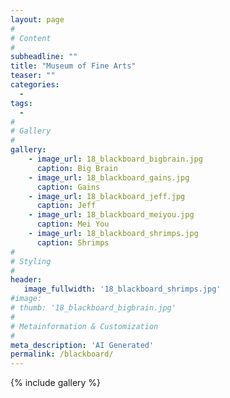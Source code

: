 ```yaml
---
layout: page
#
# Content
#
subheadline: ""
title: "Museum of Fine Arts"
teaser: ""
categories:
  -
tags:
  -
#
# Gallery
#
gallery:
    - image_url: 18_blackboard_bigbrain.jpg
      caption: Big Brain
    - image_url: 18_blackboard_gains.jpg
      caption: Gains
    - image_url: 18_blackboard_jeff.jpg
      caption: Jeff
    - image_url: 18_blackboard_meiyou.jpg
      caption: Mei You
    - image_url: 18_blackboard_shrimps.jpg
      caption: Shrimps
#
# Styling
#
header:
   image_fullwidth: '18_blackboard_shrimps.jpg'
#image:
# thumb: '18_blackboard_bigbrain.jpg'
#
# Metainformation & Customization
#
meta_description: 'AI Generated'
permalink: /blackboard/
---
```


{% include gallery %}
